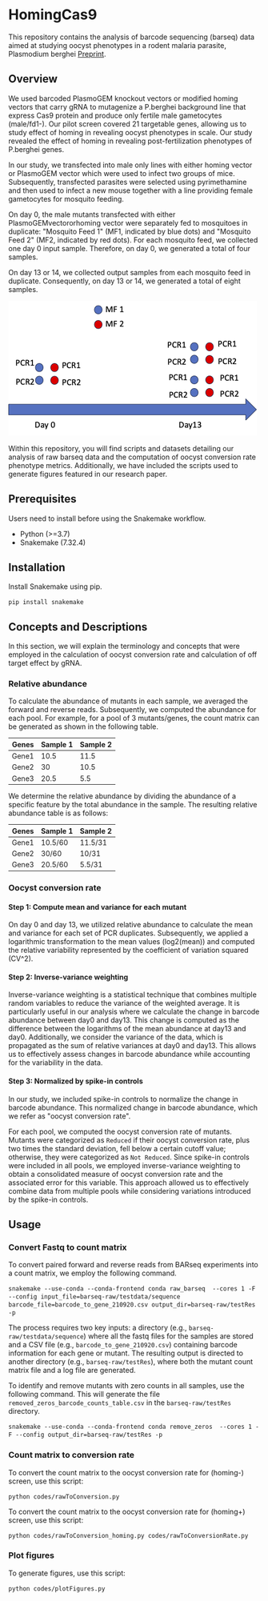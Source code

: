 # HomingCas9 

This repository contains the analysis of barcode sequencing (barseq) data aimed at studying oocyst phenotypes in a rodent malaria parasite, Plasmodium berghei [Preprint]((https://www.biorxiv.org/content/10.1101/2024.06.02.597011v1)).

## Overview
We used barcoded PlasmoGEM knockout vectors or modified homing vectors that carry gRNA to mutagenize a P.berghei background line  that express Cas9 protein and produce only fertile male gametocytes (male/fd1-). Our pilot screen covered 21 targetable genes, allowing us to study effect of homing in revealing oocyst phenotypes in scale. Our study revealed the effect of homing in revealing post-fertilization phenotypes of P.berghei genes.  

In our study, we transfected into male  only lines with either homing vector or PlasmoGEM vector which were used to infect two groups of mice. Subsequently, transfected parasites were selected using pyrimethamine and then used to infect a new mouse together with a line providing female gametocytes for mosquito feeding.

On day 0, the male mutants transfected  with either  PlasmoGEMvectororhoming vector were separately fed to mosquitoes in duplicate: "Mosquito Feed 1" (MF1, indicated by blue dots) and "Mosquito Feed 2" (MF2, indicated by red dots). For each mosquito feed, we collected one day 0 input sample. Therefore, on day 0, we generated a total of four samples.

On day 13 or 14, we collected output samples from each mosquito feed in duplicate. Consequently, on day 13 or 14, we generated a total of eight samples. 

![Sample description](https://github.com/vpandey-om/Fertility_screen/blob/master/output/sample.png)

Within this repository, you will find scripts and datasets detailing our analysis of raw barseq data and the computation of oocyst conversion rate phenotype metrics. Additionally, we have included the scripts used to generate figures featured in our research paper.


## Prerequisites

Users need to install before using the Snakemake workflow.

- Python (>=3.7)
- Snakemake (7.32.4)

## Installation

Install Snakemake using pip.
~~~
pip install snakemake
~~~
## Concepts and Descriptions
In this section, we will explain the terminology and concepts that were employed in the calculation of oocyst conversion rate and calculation of off target effect by gRNA.

### Relative abundance
To calculate the abundance of mutants in each sample, we averaged the forward and reverse reads. Subsequently, we computed the abundance for each pool. For example, for a pool of 3 mutants/genes, the count matrix can be generated as shown in the following table.

| Genes | Sample  1 | Sample  2 |
|----------|----------|----------|
| Gene1 | 10.5 | 11.5 |
| Gene2 | 30 | 10.5 |
| Gene3|  20.5| 5.5 |



We determine the relative abundance by dividing the abundance of a specific feature by the total abundance in the sample. The resulting relative abundance table is as
follows:

| Genes | Sample  1 | Sample  2 |
|----------|----------|----------|
| Gene1 | 10.5/60 | 11.5/31 |
| Gene2 | 30/60 | 10/31 |
| Gene3|  20.5/60| 5.5/31 |

### Oocyst conversion rate

#### Step 1: Compute mean and variance for each mutant
On day 0 and day 13, we utilized relative abundance to calculate the mean and variance for each set of PCR duplicates. Subsequently, we applied a logarithmic transformation to the mean values (log2(mean)) and computed the relative variability represented by the coefficient of variation squared (CV^2).

#### Step 2: Inverse-variance weighting   
Inverse-variance weighting is a statistical technique that combines multiple random variables to reduce the variance of the weighted average. It is particularly useful in our analysis where we calculate the change in barcode abundance between day0 and day13. This change is computed as the difference between the logarithms of the mean abundance at day13 and day0. Additionally, we consider the variance of the data, which is propagated as the sum of relative variances at day0 and day13. This allows us to effectively assess changes in barcode abundance while accounting for the variability in the data.

#### Step 3: Normalized by spike-in controls
In our study, we included spike-in controls to normalize the change in barcode abundance. This normalized change in barcode abundance, which we refer as "oocyst conversion rate".

For each pool, we computed the oocyst conversion rate of mutants. Mutants were categorized as `Reduced` if their oocyst conversion rate, plus two times the standard deviation, fell below a certain cutoff value; otherwise, they were categorized as `Not Reduced`. Since spike-in controls were included in all pools, we employed inverse-variance weighting to obtain a consolidated measure of oocyst conversion rate and the associated error for this variable. This approach allowed us to effectively combine data from multiple pools while considering variations introduced by the spike-in controls.

## Usage

### Convert Fastq to count matrix
To convert paired forward and reverse reads from BARseq experiments into a count matrix, we employ the following command.
~~~
snakemake --use-conda --conda-frontend conda raw_barseq  --cores 1 -F --config input_file=barseq-raw/testdata/sequence barcode_file=barcode_to_gene_210920.csv output_dir=barseq-raw/testRes -p  
~~~
The process requires two key inputs: a directory (e.g., `barseq-raw/testdata/sequence`) where all the fastq files for the samples are stored and a CSV file (e.g., `barcode_to_gene_210920.csv`) containing barcode information for each gene or mutant. The resulting output is directed to another directory (e.g., `barseq-raw/testRes`), where both the mutant count matrix file and a log file are generated.

To identify and remove mutants with zero counts in all samples, use the following command. This will generate the file `removed_zeros_barcode_counts_table.csv`
in the `barseq-raw/testRes` directory.
~~~
snakemake --use-conda --conda-frontend conda remove_zeros  --cores 1 -F --config output_dir=barseq-raw/testRes -p
~~~

### Count matrix to conversion rate
To convert the count matrix to the oocyst conversion rate for (homing-) screen, use this script:
~~~
python codes/rawToConversion.py
~~~

To convert the count matrix to the oocyst conversion rate for (homing+) screen, use this script:

~~~
python codes/rawToConversion_homing.py codes/rawToConversionRate.py
~~~

### Plot figures
To generate figures, use this script:
~~~
python codes/plotFigures.py
~~~

